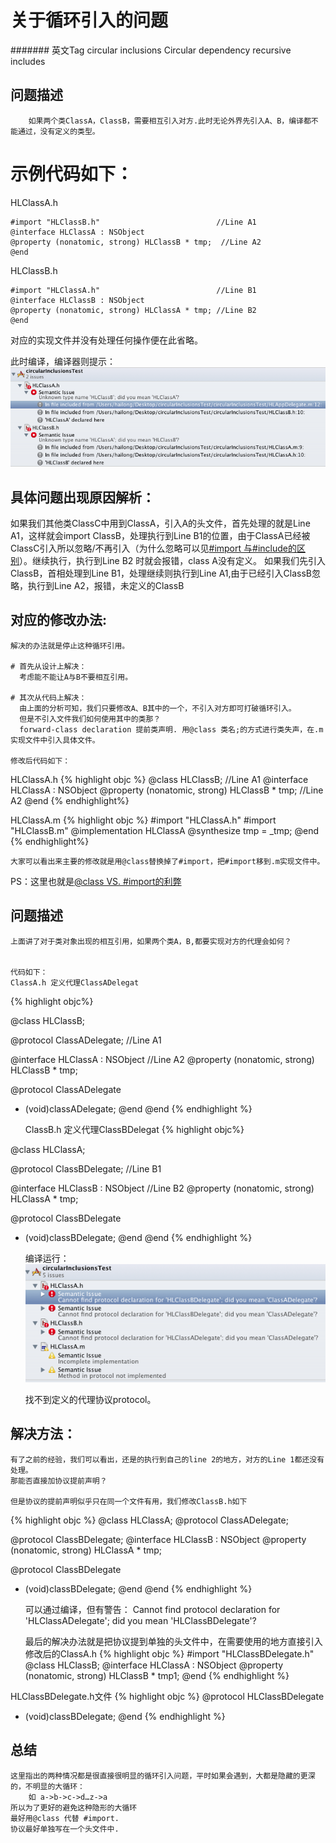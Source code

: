 # 关于循环引入的问题

####### 英文Tag
	circular inclusions
	Circular dependency
  recursive includes

## 问题描述

		如果两个类ClassA，ClassB，需要相互引入对方.此时无论外界先引入A、B，编译都不能通过，没有定义的类型。

# 示例代码如下：

HLClassA.h

```
#import "HLClassB.h"                          //Line A1
@interface HLClassA : NSObject
@property (nonatomic, strong) HLClassB * tmp;  //Line A2
@end
```


HLClassB.h

```
#import "HLClassA.h"                          //Line B1
@interface HLClassB : NSObject
@property (nonatomic, strong) HLClassA * tmp; //Line B2
@end
```


对应的实现文件并没有处理任何操作便在此省略。

此时编译，编译器则提示：
![Image](/images/Debug/Debug_Circular_inclusions.png "编译器提示")


## 具体问题出现原因解析：
   如果我们其他类ClassC中用到ClassA，引入A的头文件，首先处理的就是Line
A1，这样就会import ClassB，处理执行到Line
B1的位置，由于ClassA已经被ClassC引入所以忽略/不再引入（为什么忽略可以见[#import
与#include的区别](http://stackoverflow.com/questions/439662/what-is-the-difference-between-import-and-include-in-objective-c)）。继续执行，执行到Line B2 时就会报错，class
A没有定义。
    如果我们先引入ClassB，首相处理到Line B1，处理继续则执行到Line
A1,由于已经引入ClassB忽略，执行到Line A2，报错，未定义的ClassB

## 对应的修改办法:
    解决的办法就是停止这种循环引用。

    # 首先从设计上解决：
      考虑能不能让A与B不要相互引用。

    # 其次从代码上解决：
      由上面的分析可知，我们只要修改A、B其中的一个，不引入对方即可打破循环引入。
      但是不引入文件我们如何使用其中的类那？
      forward-class declaration 提前类声明. 用@class 类名;的方式进行类失声，在.m实现文件中引入具体文件。

    修改后代码如下：
HLClassA.h
{% highlight objc %}
@class HLClassB;                                //Line A1
@interface HLClassA : NSObject
@property (nonatomic, strong) HLClassB * tmp;  //Line A2
@end
{% endhighlight%}

HLClassA.m
{% highlight objc %}
#import "HLClassA.h"
#import "HLClassB.m"
@implementation HLClassA
@synthesize tmp = _tmp;
@end
{% endhighlight%}

    大家可以看出来主要的修改就是用@class替换掉了#import，把#import移到.m实现文件中。
PS：这里也就是[@class VS. #import的利弊](http://stackoverflow.com/questions/322597/class-vs-import)

## 问题描述

	上面讲了对于类对象出现的相互引用，如果两个类A，B,都要实现对方的代理会如何？


	代码如下：
	ClassA.h 定义代理ClassADelegat
{% highlight objc%}

@class HLClassB;

@protocol ClassADelegate;						//Line A1

@interface HLClassA : NSObject<ClassBDelegate> //Line A2
@property (nonatomic, strong) HLClassB * tmp;

@protocol ClassADelegate
- (void)classADelegate;
@end
@end
	{% endhighlight %}

	ClassB.h 定义代理ClassBDelegat
{% highlight objc%}

@class HLClassA;

@protocol ClassBDelegate;							//Line B1

@interface HLClassB : NSObject<ClassADelegate>	//Line B2
@property (nonatomic, strong) HLClassA * tmp;

@protocol ClassBDelegate
- (void)classBDelegate;
@end
@end
{% endhighlight %}

	编译运行：
	![Image](/images/Debug/Debug_Circular_inclusions_delegate.png "代理循环")

	找不到定义的代理协议protocol。

## 解决方法：
	有了之前的经验，我们可以看出，还是的执行到自己的line 2的地方，对方的Line 1都还没有处理。
	那能否直接加协议提前声明？

	但是协议的提前声明似乎只在同一个文件有用，我们修改ClassB.h如下

{% highlight objc %}
@class HLClassA;
@protocol ClassADelegate;

@protocol ClassBDelegate;
@interface HLClassB : NSObject<ClassADelegate>
@property (nonatomic, strong) HLClassA * tmp;

@protocol ClassBDelegate
- (void)classBDelegate;
@end
@end
{% endhighlight %}

	可以通过编译，但有警告：
	Cannot find protocol declaration for 'HLClassADelegate'; did you mean 'HLClassBDelegate'?

	最后的解决办法就是把协议提到单独的头文件中，在需要使用的地方直接引入
修改后的ClassA.h
{% highlight objc %}
#import "HLClassBDelegate.h"
@class HLClassB;
@interface HLClassA : NSObject <HLClassBDelegate>
@property (nonatomic, strong) HLClassB * tmp1;
@end
{% endhighlight %}

HLClassBDelegate.h文件
{% highlight objc %}
@protocol HLClassBDelegate <NSObject>
- (void)classBDelegate;
@end
{% endhighlight %}




## 总结
	这里指出的两种情况都是很直接很明显的循环引入问题，平时如果会遇到，大都是隐藏的更深的，不明显的大循环：
		如 a->b->c->d…z->a
	所以为了更好的避免这种隐形的大循环
	最好用@class 代替 #import.
	协议最好单独写在一个头文件中.
